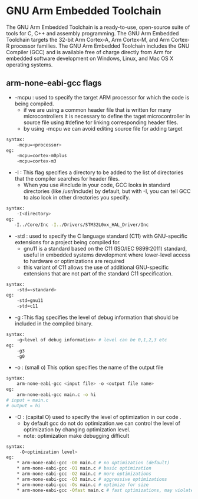 # GNU Arm Embedded Toolchain
The GNU Arm Embedded Toolchain is a ready-to-use, open-source suite of tools for C, C++ and assembly programming. The GNU Arm Embedded Toolchain targets the 32-bit Arm Cortex-A, Arm Cortex-M, and Arm Cortex-R processor families. The GNU Arm Embedded Toolchain includes the GNU Compiler (GCC) and is available free of charge directly from Arm for embedded software development on Windows, Linux, and Mac OS X operating systems.

## arm-none-eabi-gcc flags
* -mcpu : used to specify the target ARM processor for which the code is being compiled. 
    * if we are using a common header file that is written for many microcontrollers it is necessary to define the taget microcontroller in source file using #define <target name> for linking corresponding header files.
    * by using -mcpu we can avoid editing source file for adding target

```bash 
syntax:
    -mcpu=<processor>
eg:
    -mcpu=cortex-m0plus
    -mcpu=cortex-m3
```

* -I : This flag specifies a directory to be added to the list of directories that the compiler searches for header files.
    * When you use #include in your code, GCC looks in standard directories (like /usr/include) by default, but with -I, you can tell GCC to also look in other directories you specify.

```bash
syntax:
    -I<directory>
eg:
   -I../Core/Inc -I../Drivers/STM32L0xx_HAL_Driver/Inc 
````

* -std : used to specify the C language standard (C11) with GNU-specific extensions for a project being compiled for.
    * gnu11 is a standard based on the C11 (ISO/IEC 9899:2011) standard, useful in embedded systems development where lower-level access to hardware or optimizations are required
    * this variant of C11 allows the use of additional GNU-specific extensions that are not part of the standard C11 specification.
```bash 
syntax:
    -std=<standard>
eg:
    -std=gnu11
    -std=c11 
```

* -g :This flag specifies the level of debug information that should be included in the compiled binary.

```bash 
syntax:
    -g<level of debug information> # level can be 0,1,2,3 etc  
eg:
    -g3
    -g0 
```

* -o : (small o) This option specifies the name of the output file

```bash
syntax: 
    arm-none-eabi-gcc <input file> -o <output file name>
eg:
    arm-none-eabi-gcc main.c -o hi
# input = main.c
# output = hi
```
* -O : (capital O) used to specify the level of optimization in our code .
    * by default gcc do not do optimization.we can control the level of optimization by changing optimization level.
    * note: optimization make debugging difficult
```bash
syntax: 
     -O<optimization level>
eg:
    * arm-none-eabi-gcc -O0 main.c # no optimization (default)
    * arm-none-eabi-gcc -O1 main.c # basic optimization
    * arm-none-eabi-gcc -O2 main.c # more optimizations
    * arm-none-eabi-gcc -O3 main.c # aggressive optimizations
    * arm-none-eabi-gcc -Os main.c # optimize for size
    * arm-none-eabi-gcc -Ofast main.c # fast optimizations, may violate strict standards
